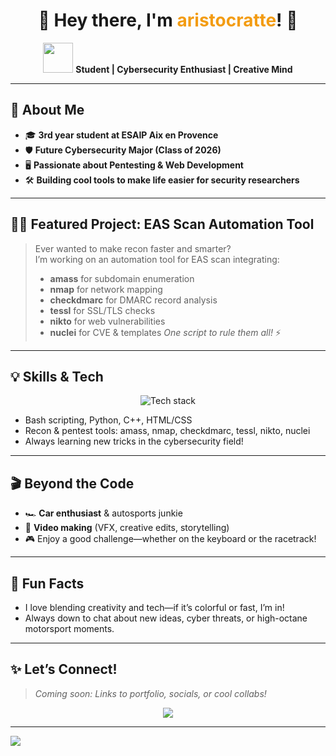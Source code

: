 <!-- Profile README for aristrocrattes -->

<h1 align="center">
  🎨 Hey there, I'm <span style="color:#f39c12;">aristocratte</span>! 🚀
</h1>

<p align="center">
  <img src="https://media.giphy.com/media/hvRJCLFzcasrR4ia7z/giphy.gif" width="48" />
  <b>Student | Cybersecurity Enthusiast | Creative Mind</b>
</p>

---

## 🌟 About Me

- 🎓 **3rd year student at ESAIP Aix en Provence**
- 🛡️ **Future Cybersecurity Major (Class of 2026)**
- 🖥️ **Passionate about Pentesting & Web Development**
- 🛠️ **Building cool tools to make life easier for security researchers**

---

## 🕵️‍♂️ Featured Project: EAS Scan Automation Tool

> Ever wanted to make recon faster and smarter?  
> I’m working on an automation tool for EAS scan integrating:
>
> - **amass** for subdomain enumeration  
> - **nmap** for network mapping  
> - **checkdmarc** for DMARC record analysis  
> - **tessl** for SSL/TLS checks  
> - **nikto** for web vulnerabilities
> - **nuclei** for CVE & templates
> _One script to rule them all!_ ⚡

---

## 💡 Skills & Tech

<div align="center">
  <img src="https://skillicons.dev/icons?i=python,js,html,css,bash,linux" alt="Tech stack" />
</div>

- Bash scripting, Python, C++, HTML/CSS  
- Recon & pentest tools: amass, nmap, checkdmarc, tessl, nikto, nuclei  
- Always learning new tricks in the cybersecurity field!

---

## 🎬 Beyond the Code

- 🏎️ **Car enthusiast** & autosports junkie  
- 🎥 **Video making** (VFX, creative edits, storytelling)
- 🎮 Enjoy a good challenge—whether on the keyboard or the racetrack!

---

## 🌈 Fun Facts

- I love blending creativity and tech—if it’s colorful or fast, I’m in!
- Always down to chat about new ideas, cyber threats, or high-octane motorsport moments.

---

## ✨ Let’s Connect!

> _Coming soon: Links to portfolio, socials, or cool collabs!_

<p align="center">
  <img src="https://readme-typing-svg.herokuapp.com?font=Fira+Code&weight=600&size=22&pause=1000&color=F7AB0A&center=true&vCenter=true&width=440&lines=Thanks+for+stopping+by!+%F0%9F%91%8B" />
</p>

---

<!-- Colorful divider -->
<img src="https://capsule-render.vercel.app/api?type=waving&color=auto&height=120&section=footer"/>
